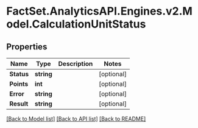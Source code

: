 # FactSet.AnalyticsAPI.Engines.v2.Model.CalculationUnitStatus
## Properties

Name | Type | Description | Notes
------------ | ------------- | ------------- | -------------
**Status** | **string** |  | [optional] 
**Points** | **int** |  | [optional] 
**Error** | **string** |  | [optional] 
**Result** | **string** |  | [optional] 

[[Back to Model list]](../README.md#documentation-for-models) [[Back to API list]](../README.md#documentation-for-api-endpoints) [[Back to README]](../README.md)

